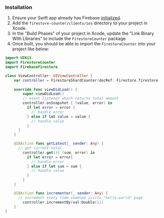 ### Installation

1. Ensure your Swift app already has Firebase [initialized](https://firebase.google.com/docs/ios/setup). 
2. Add the `firestore-counter/clients/ios` directory to your project in Xcode.
3. In the "Build Phases" of your project in Xcode, update the "Link Binary With Libraries" to include the `FirestoreCounter` package. 
4. Once built, you should be able to import the `FirestoreCounter` into your project like below:

```swift
import UIKit
import FirestoreCounter
import FirebaseFirestore

class ViewController: UIViewController {
    var controller = FirestoreShardCounter(docRef: Firestore.firestore().collection("pages").document("hello-world"), field: "visits")
    
    override func viewDidLoad() {
        super.viewDidLoad()
        // event listener which returns total amount
        controller.onSnapshot { (value, error) in
          if let error = error {
            // handle error
          } else if let value = value {
            // handle value
          }
      }
    }

    @IBAction func getLatest(_ sender: Any) {
      // get current total
        controller.get(){ (sum, error) in
          if let error = error{
            // handle error
          } else if let sum = sum {
            // handle value   
          }
        }
    }

    @IBAction func incrementer(_ sender: Any) {
      // increment every time someone visits "hello-world" page
        controller.incrementBy(val:Double(1))
    }
}

```
